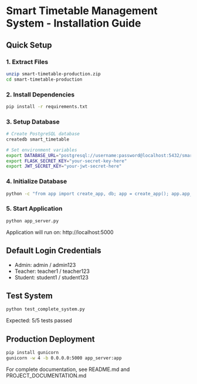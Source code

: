 # Smart Timetable Management System - Installation Guide

## Quick Setup

### 1. Extract Files
```bash
unzip smart-timetable-production.zip
cd smart-timetable-production
```

### 2. Install Dependencies
```bash
pip install -r requirements.txt
```

### 3. Setup Database
```bash
# Create PostgreSQL database
createdb smart_timetable

# Set environment variables
export DATABASE_URL="postgresql://username:password@localhost:5432/smart_timetable"
export FLASK_SECRET_KEY="your-secret-key-here"
export JWT_SECRET_KEY="your-jwt-secret-here"
```

### 4. Initialize Database
```bash
python -c "from app import create_app, db; app = create_app(); app.app_context().push(); db.create_all()"
```

### 5. Start Application
```bash
python app_server.py
```

Application will run on: http://localhost:5000

## Default Login Credentials
- Admin: admin / admin123
- Teacher: teacher1 / teacher123  
- Student: student1 / student123

## Test System
```bash
python test_complete_system.py
```

Expected: 5/5 tests passed

## Production Deployment
```bash
pip install gunicorn
gunicorn -w 4 -b 0.0.0.0:5000 app_server:app
```

For complete documentation, see README.md and PROJECT_DOCUMENTATION.md